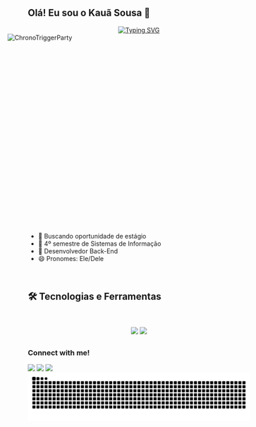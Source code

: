 ## Olá! Eu sou o Kauã Sousa 👋
<div align="center">
  <a href="https://git.io/typing-svg">
    <img src="https://readme-typing-svg.demolab.com?font=&size=22&duration=2000&pause=1000&color=F7F7F7&center=true&width=435&lines=Welcome+to+my+profile!" alt="Typing SVG" />
  </a>
</div>

<div>
  <img align="right" alt="ChronoTriggerParty" height="450" width="450" hspace="100"  src="https://i.pinimg.com/originals/7b/8b/33/7b8b33da0fecfe279ca67c6fc93811b7.gif">
</div>

    
- 🔭 Buscando oportunidade de estágio
- 🌱 4º semestre de Sistemas de Informação
- 👾 Desenvolvedor Back-End
- 😄 Pronomes: Ele/Dele
  
<p>
ㅤㅤ 
</p>

## 🛠️ Tecnologias e Ferramentas
<br>

<p align="center">
  <img src="https://skillicons.dev/icons?i=java,python,mysql,git" />
  <img src="https://skillicons.dev/icons?i=github,vscode,figma" />
</p>
 
  ##
  
  ### Connect with me!
<div> 
  <a href="https://instagram.com/saintkaua" target="_blank"><img src="https://img.shields.io/badge/-Instagram-%23E4405F?style=for-the-badge&logo=instagram&logoColor=white" target="_blank"></a>
  <a href = "mailto:kauasousa.alves1@gmail.com"><img src="https://img.shields.io/badge/-Gmail-%23333?style=for-the-badge&logo=gmail&logoColor=white" target="_blank"></a>
  <a href="https://www.linkedin.com/in/saintkaua" target="_blank"><img src="https://img.shields.io/badge/-LinkedIn-%230077B5?style=for-the-badge&logo=linkedin&logoColor=white" target="_blank"></a> 
  
</div>

<picture align="center">
  <source media="(prefers-color-scheme: dark)" srcset="https://raw.githubusercontent.com/saintknx/saintknx/output/github-contribution-grid-snake-dark.svg">
  <source media="(prefers-color-scheme: light)" srcset="https://raw.githubusercontent.com/saintknx/saintknx/output/github-contribution-grid-snake-dark.svg">
  <img align="center" alt="github contribution grid snake animation" src="https://raw.githubusercontent.com/saintknx/saintknx/output/github-contribution-grid-snake.svg">
</picture>
